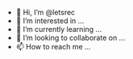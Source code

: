 - 👋 Hi, I’m @letsrec
- 👀 I’m interested in ...
- 🌱 I’m currently learning ...
- 💞️ I’m looking to collaborate on ...
- 📫 How to reach me ...

<!---
letsrec/letsrec is a ✨ special ✨ repository because its `README.md` (this file) appears on your GitHub profile.
You can click the Preview link to take a look at your changes.
--->
